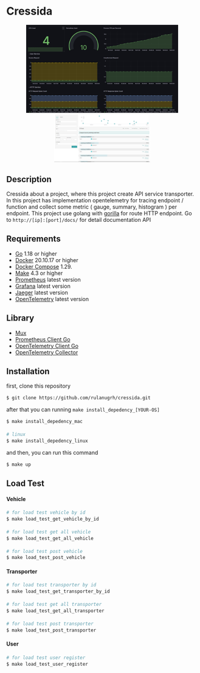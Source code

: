 # Cressida
<p align="center">
    <img src=".github/banner.png" width="400">
    <img src=".github/jaeger.png" width="50%">
</p>


## Description
Cressida about a project, where this project create API service transporter. In this project has implementation opentelemetry for tracing endpoint / function and collect some metric ( gauge, summary, histogram ) per endpoint. This project use golang with [gorilla](https://github.com/gorilla/mux) for route HTTP endpoint. Go to `http://[ip]:[port]/docs/` for detail documentation API

## Requirements
- [Go](https://golang.org/) 1.18 or higher
- [Docker](https://www.docker.com/) 20.10.17 or higher
- [Docker Compose](https://docs.docker.com/compose/) 1.29.
- [Make](https://www.gnu.org/software/make/) 4.3 or higher
- [Prometheus](https://prometheus.io/) latest version
- [Grafana](https://grafana.com/) latest version
- [Jaeger](https://www.jaegertracing.io/) latest version
- [OpenTelemetry](https://opentelemetry.io/) latest version

## Library
- [Mux](https://github.com/gorilla/mux)
- [Prometheus Client Go](https://github.com/prometheus/client_golang)
- [OpenTelemetry Client Go](https://github.com/open-telemetry/opentelemetry-go)
- [OpenTelemetry Collector](https://github.com/open-telemetry/opentelemetry-collector)

## Installation
first, clone this repository
```bash
$ git clone https://github.com/rulanugrh/cressida.git
```

after that you can running `make install_depedency_[YOUR-OS]`
```bash
$ make install_depedency_mac

# linux
$ make install_depedency_linux
```
and then, you can run this command
```bash
$ make up
```

## Load Test

#### Vehicle
```bash
# for load test vehicle by id
$ make load_test_get_vehicle_by_id

# for load test get all vehicle
$ make load_test_get_all_vehicle

# for load test post vehicle
$ make load_test_post_vehicle
```

#### Transporter
```bash
# for load test transporter by id
$ make load_test_get_transporter_by_id

# for load test get all transporter
$ make load_test_get_all_transporter

# for load test post transporter
$ make load_test_post_transporter
```

#### User
```bash
# for load test user register
$ make load_test_user_register
```